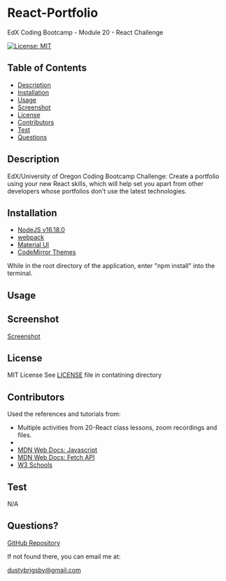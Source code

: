 # React-Portfolio

EdX Coding Bootcamp - Module 20 - React Challenge

[![License: MIT](https://img.shields.io/badge/License-MIT-yellow.svg)](https://opensource.org/licenses/MIT)

## Table of Contents

- [Description](#description)
- [Installation](#installation)
- [Usage](#usage)
- [Screenshot](#screenshot)
- [License](#license)
- [Contributors](#contributors)
- [Test](#test)
- [Questions](#questions)

<a name="description"></a>

## Description

EdX/University of Oregon Coding Bootcamp Challenge:
Create a portfolio using your new React skills, which will help set you apart from other developers whose portfolios don’t use the latest technologies.

<a name="installation"></a>

## Installation

- [NodeJS v16.18.0](https://nodejs.org/dist/v16.18.0/node-v16.18.0-x64.msi)
- [webpack](https://www.npmjs.com/package/webpack)
- [Material UI](https://mui.com/material-ui/getting-started/)
- [CodeMirror Themes](https://www.npmjs.com/package/code-mirror-themes)

While in the root directory of the application, enter "npm install" into the terminal.

<a name="usage"></a>

## Usage

<!-- Usage details -->

<a name="screenshot"></a>

## Screenshot

[Screenshot](./assets/images/portfolio.png)

<a name="license"></a>

## License

MIT License
See [LICENSE](/LICENSE) file in contatining directory

<a name="contributors"></a>

## Contributors

Used the references and tutorials from:

- Multiple activities from 20-React class lessons, zoom recordings and files.
-
- [MDN Web Docs: Javascript](https://developer.mozilla.org/en-US/docs/Web/JavaScript)
- [MDN Web Docs: Fetch API](https://developer.mozilla.org/en-US/docs/Web/API/Request)
- [W3 Schools](https://www.w3schools.com/mysql/default.asp)

<a name="test"></a>

## Test

N/A

<a name="questions"></a>

## Questions?

[GitHub Repository](https://github.com/dustybrigsby/React-Portfolio)

If not found there, you can email me at:

[dustybrigsby@gmail.com](mailto:dustybrigsby@gmail.com)
